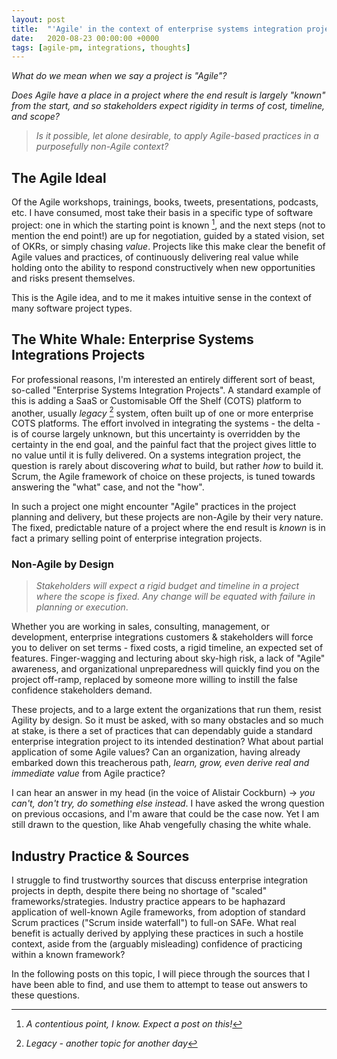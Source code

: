 ```yaml
---
layout: post
title:  "'Agile' in the context of enterprise systems integration projects"
date:   2020-08-23 00:00:00 +0000
tags: [agile-pm, integrations, thoughts]
---
```


*What do we mean when we say a project is "Agile"?*

*Does Agile have a place in a project where the end result is largely "known" from the start, and so stakeholders expect rigidity in terms of cost, timeline, and scope?*

> *Is it possible, let alone desirable, to apply Agile-based practices in a purposefully non-Agile context?*

## The Agile Ideal

Of the Agile workshops, trainings, books, tweets, presentations, podcasts, etc. I have consumed, most take their basis in a specific type of software project: one in which the starting point is known [^1], and the next steps (not to mention the end point!) are up for negotiation, guided by a stated vision, set of OKRs, or simply chasing *value*. Projects like this make clear the benefit of Agile values and practices, of continuously delivering real value while holding onto the ability to respond constructively when new opportunities and risks present themselves.

This is the Agile idea, and to me it makes intuitive sense in the context of many software project types.

## The White Whale: Enterprise Systems Integrations Projects

For professional reasons, I'm interested an entirely different sort of beast, so-called "Enterprise Systems Integration Projects". A standard example of this is adding a SaaS or Customisable Off the Shelf (COTS) platform to another, usually *legacy* [^2] system, often built up of one or more enterprise COTS platforms. The effort involved in integrating the systems - the delta - is of course largely unknown, but this uncertainty is overridden by the certainty in the end goal, and the painful fact that the project gives little to no value until it is fully delivered. On a systems integration project, the question is rarely about discovering *what* to build, but rather *how* to build it. Scrum, the Agile framework of choice on these projects, is tuned towards answering the "what" case, and not the "how".

In such a project one might encounter "Agile" practices in the project planning and delivery, but these projects are non-Agile by their very nature. The fixed, predictable nature of a project where the end result is *known* is in fact a primary selling point of enterprise integration projects. 

### Non-Agile by Design

> *Stakeholders will expect a rigid budget and timeline in a project where the scope is fixed. Any change will be equated with failure in planning or execution*.

Whether you are working in sales, consulting, management, or development, enterprise integrations customers & stakeholders will force you to deliver on set terms - fixed costs, a rigid timeline, an expected set of features. Finger-wagging and lecturing about sky-high risk, a lack of "Agile" awareness, and organizational unpreparedness will quickly find you on the project off-ramp, replaced by someone more willing to instill the false confidence stakeholders demand. 

These projects, and to a large extent the organizations that run them, resist Agility by design. So it must be asked, with so many obstacles and so much at stake, is there a set of practices that can dependably guide a standard enterprise integration project to its intended destination? What about partial application of some Agile values? Can an organization, having already embarked down this treacherous path, *learn, grow, even derive real and immediate value* from Agile practice?

I can hear an answer in my head (in the voice of Alistair Cockburn) → *you can't, don't try, do something else instead*. I have asked the wrong question on previous occasions, and I'm aware that could be the case now. Yet I am still drawn to the question, like Ahab vengefully chasing the white whale. 

## Industry Practice & Sources

I struggle to find trustworthy sources that discuss enterprise integration projects in depth, despite there being no shortage of "scaled" frameworks/strategies. Industry practice appears to be haphazard application of well-known Agile frameworks, from adoption of standard Scrum practices ("Scrum inside waterfall") to full-on SAFe. What real benefit is actually derived by applying these practices in such a hostile context, aside from the (arguably misleading) confidence of practicing within a known framework?

In the following posts on this topic, I will piece through the sources that I have been able to find, and use them to attempt to tease out answers to these questions.

[^1]: *A contentious point, I know. Expect a post on this!*

[^2]: *Legacy - another topic for another day*
